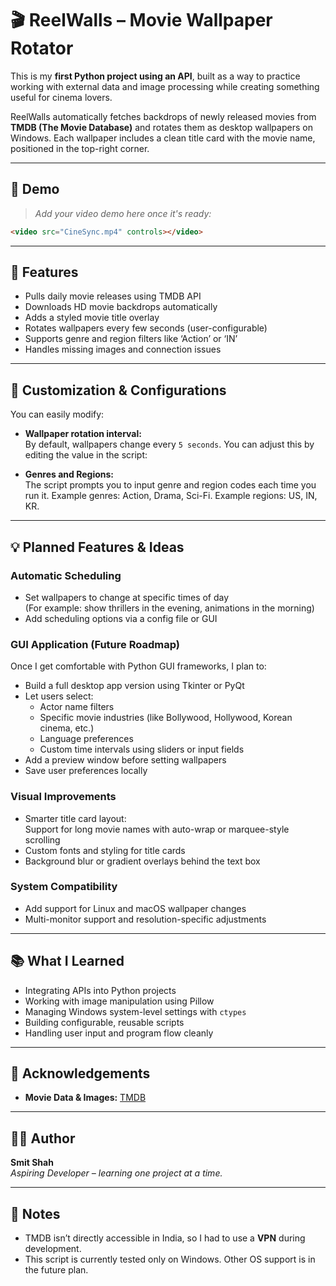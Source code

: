 # 🎬 ReelWalls – Movie Wallpaper Rotator

This is my **first Python project using an API**, built as a way to practice working with external data and image processing while creating something useful for cinema lovers.

ReelWalls automatically fetches backdrops of newly released movies from **TMDB (The Movie Database)** and rotates them as desktop wallpapers on Windows. Each wallpaper includes a clean title card with the movie name, positioned in the top-right corner.

---

## 🎥 Demo

> *Add your video demo here once it's ready:*

```html
<video src="CineSync.mp4" controls></video>
```

---

## 🚀 Features

- Pulls daily movie releases using TMDB API
- Downloads HD movie backdrops automatically
- Adds a styled movie title overlay
- Rotates wallpapers every few seconds (user-configurable)
- Supports genre and region filters like ‘Action’ or ‘IN’
- Handles missing images and connection issues

---

## 🎨 Customization & Configurations

You can easily modify:

- **Wallpaper rotation interval:**\
  By default, wallpapers change every `5 seconds`. You can adjust this by editing the value in the script:

- **Genres and Regions:**\
  The script prompts you to input genre and region codes each time you run it. Example genres: Action, Drama, Sci-Fi. Example regions: US, IN, KR.

---

## 💡 Planned Features & Ideas

### Automatic Scheduling

- Set wallpapers to change at specific times of day\
  (For example: show thrillers in the evening, animations in the morning)
- Add scheduling options via a config file or GUI

### GUI Application (Future Roadmap)

Once I get comfortable with Python GUI frameworks, I plan to:

- Build a full desktop app version using Tkinter or PyQt
- Let users select:
  - Actor name filters
  - Specific movie industries (like Bollywood, Hollywood, Korean cinema, etc.)
  - Language preferences
  - Custom time intervals using sliders or input fields
- Add a preview window before setting wallpapers
- Save user preferences locally

### Visual Improvements

- Smarter title card layout:\
  Support for long movie names with auto-wrap or marquee-style scrolling
- Custom fonts and styling for title cards
- Background blur or gradient overlays behind the text box

### System Compatibility

- Add support for Linux and macOS wallpaper changes
- Multi-monitor support and resolution-specific adjustments

---

## 📚 What I Learned

- Integrating APIs into Python projects
- Working with image manipulation using Pillow
- Managing Windows system-level settings with `ctypes`
- Building configurable, reusable scripts
- Handling user input and program flow cleanly

---

## 🙌 Acknowledgements

- **Movie Data & Images:** [TMDB](https://www.themoviedb.org/)

---

## 🧑‍💻 Author

**Smit Shah**\
*Aspiring Developer – learning one project at a time.*

---

## 🔖 Notes

- TMDB isn’t directly accessible in India, so I had to use a **VPN** during development.
- This script is currently tested only on Windows. Other OS support is in the future plan.

